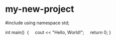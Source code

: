 # my-new-project
#include <iostream>
using namespace std;

int main() 
{
    cout << "Hello, World!";
    return 0;
}
